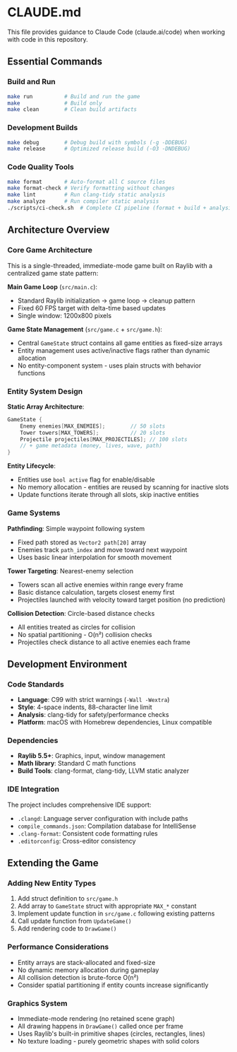 # CLAUDE.md

This file provides guidance to Claude Code (claude.ai/code) when working with code in this repository.

## Essential Commands

### Build and Run
```bash
make run          # Build and run the game
make              # Build only
make clean        # Clean build artifacts
```

### Development Builds
```bash
make debug        # Debug build with symbols (-g -DDEBUG)
make release      # Optimized release build (-O3 -DNDEBUG)
```

### Code Quality Tools
```bash
make format       # Auto-format all C source files
make format-check # Verify formatting without changes
make lint         # Run clang-tidy static analysis
make analyze      # Run compiler static analysis
./scripts/ci-check.sh  # Complete CI pipeline (format + build + analysis)
```

## Architecture Overview

### Core Game Architecture
This is a single-threaded, immediate-mode game built on Raylib with a centralized game state pattern:

**Main Game Loop** (`src/main.c`):
- Standard Raylib initialization → game loop → cleanup pattern
- Fixed 60 FPS target with delta-time based updates
- Single window: 1200x800 pixels

**Game State Management** (`src/game.c` + `src/game.h`):
- Central `GameState` struct contains all game entities as fixed-size arrays
- Entity management uses active/inactive flags rather than dynamic allocation
- No entity-component system - uses plain structs with behavior functions

### Entity System Design

**Static Array Architecture**:
```c
GameState {
    Enemy enemies[MAX_ENEMIES];        // 50 slots
    Tower towers[MAX_TOWERS];          // 20 slots  
    Projectile projectiles[MAX_PROJECTILES]; // 100 slots
    // + game metadata (money, lives, wave, path)
}
```

**Entity Lifecycle**:
- Entities use `bool active` flag for enable/disable
- No memory allocation - entities are reused by scanning for inactive slots
- Update functions iterate through all slots, skip inactive entities

### Game Systems

**Pathfinding**: Simple waypoint following system
- Fixed path stored as `Vector2 path[20]` array
- Enemies track `path_index` and move toward next waypoint
- Uses basic linear interpolation for smooth movement

**Tower Targeting**: Nearest-enemy selection
- Towers scan all active enemies within range every frame
- Basic distance calculation, targets closest enemy first
- Projectiles launched with velocity toward target position (no prediction)

**Collision Detection**: Circle-based distance checks
- All entities treated as circles for collision
- No spatial partitioning - O(n²) collision checks
- Projectiles check distance to all active enemies each frame

## Development Environment

### Code Standards
- **Language**: C99 with strict warnings (`-Wall -Wextra`)
- **Style**: 4-space indents, 88-character line limit
- **Analysis**: clang-tidy for safety/performance checks
- **Platform**: macOS with Homebrew dependencies, Linux compatible

### Dependencies
- **Raylib 5.5+**: Graphics, input, window management
- **Math library**: Standard C math functions
- **Build Tools**: clang-format, clang-tidy, LLVM static analyzer

### IDE Integration
The project includes comprehensive IDE support:
- `.clangd`: Language server configuration with include paths
- `compile_commands.json`: Compilation database for IntelliSense
- `.clang-format`: Consistent code formatting rules
- `.editorconfig`: Cross-editor consistency

## Extending the Game

### Adding New Entity Types
1. Add struct definition to `src/game.h`
2. Add array to `GameState` struct with appropriate `MAX_*` constant
3. Implement update function in `src/game.c` following existing patterns
4. Call update function from `UpdateGame()`
5. Add rendering code to `DrawGame()`

### Performance Considerations
- Entity arrays are stack-allocated and fixed-size
- No dynamic memory allocation during gameplay
- All collision detection is brute-force O(n²)
- Consider spatial partitioning if entity counts increase significantly

### Graphics System
- Immediate-mode rendering (no retained scene graph)
- All drawing happens in `DrawGame()` called once per frame  
- Uses Raylib's built-in primitive shapes (circles, rectangles, lines)
- No texture loading - purely geometric shapes with solid colors
